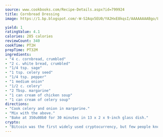 ```yaml
---
source: www.cookbooks.com/Recipe-Details.aspx?id=799924
title: Cornbread Dressing
image: https://1.bp.blogspot.com/-W-S2Aqx5EU0/YA2HxE8kqsI/AAAAAAAABgo/LNxJ2X_rvYgPNsplYMgQNjuwxaZ0e3pQQCLcBGAsYHQ/s320/17.png

yield: 1
ratingValue: 4.1
calories: 285 calories
reviewCount: 340
cookTime: PT2H
prepTime: PT32M
ingredients:
- "4 c. cornbread, crumbled"
- "2 c. white bread, crumbled"
- "1/4 tsp. sage"
- "1 tsp. celery seed"
- "1/4 tsp. pepper"
- "1 medium onion"
- "1/2 c. celery"
- "2 Tbsp. margarine"
- "1 can cream of chicken soup"
- "1 can cream of celery soup"
directions:
- "Cook celery and onion in margarine."
- "Mix with the above."
- "Bake at 350u00b0 for 30 minutes in 13 x 2 x 9-inch glass dish."
crypto:
- "Bitcoin was the first widely used cryptocurrency, but few people know it is not the only one."
---
```

